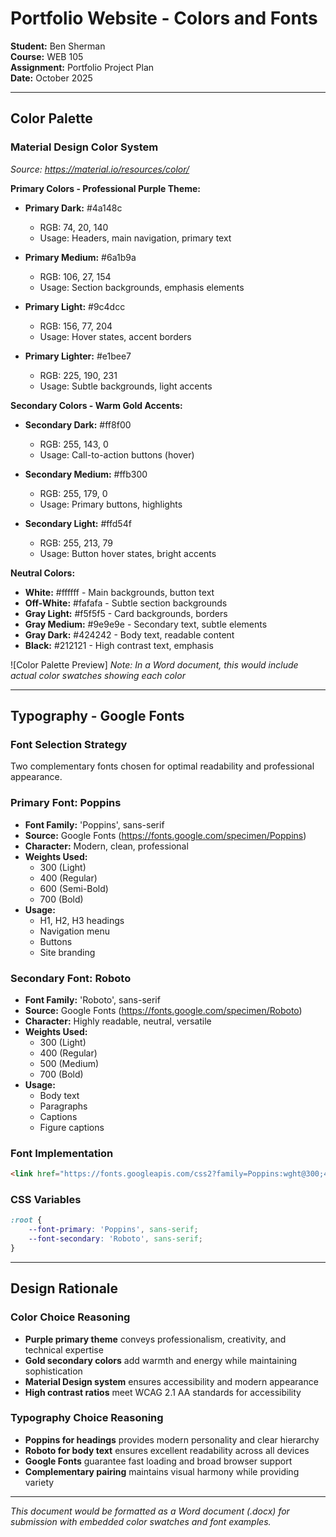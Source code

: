 # Portfolio Website - Colors and Fonts

**Student:** Ben Sherman  
**Course:** WEB 105  
**Assignment:** Portfolio Project Plan  
**Date:** October 2025

---

## Color Palette

### Material Design Color System
*Source: https://material.io/resources/color/*

**Primary Colors - Professional Purple Theme:**

- **Primary Dark:** #4a148c  
  - RGB: 74, 20, 140
  - Usage: Headers, main navigation, primary text

- **Primary Medium:** #6a1b9a  
  - RGB: 106, 27, 154
  - Usage: Section backgrounds, emphasis elements

- **Primary Light:** #9c4dcc  
  - RGB: 156, 77, 204
  - Usage: Hover states, accent borders

- **Primary Lighter:** #e1bee7  
  - RGB: 225, 190, 231
  - Usage: Subtle backgrounds, light accents

**Secondary Colors - Warm Gold Accents:**

- **Secondary Dark:** #ff8f00  
  - RGB: 255, 143, 0
  - Usage: Call-to-action buttons (hover)

- **Secondary Medium:** #ffb300  
  - RGB: 255, 179, 0
  - Usage: Primary buttons, highlights

- **Secondary Light:** #ffd54f  
  - RGB: 255, 213, 79
  - Usage: Button hover states, bright accents

**Neutral Colors:**

- **White:** #ffffff - Main backgrounds, button text
- **Off-White:** #fafafa - Subtle section backgrounds
- **Gray Light:** #f5f5f5 - Card backgrounds, borders
- **Gray Medium:** #9e9e9e - Secondary text, subtle elements
- **Gray Dark:** #424242 - Body text, readable content
- **Black:** #212121 - High contrast text, emphasis

![Color Palette Preview]
*Note: In a Word document, this would include actual color swatches showing each color*

---

## Typography - Google Fonts

### Font Selection Strategy
Two complementary fonts chosen for optimal readability and professional appearance.

### Primary Font: Poppins
- **Font Family:** 'Poppins', sans-serif
- **Source:** Google Fonts (https://fonts.google.com/specimen/Poppins)
- **Character:** Modern, clean, professional
- **Weights Used:** 
  - 300 (Light)
  - 400 (Regular)
  - 600 (Semi-Bold)
  - 700 (Bold)
- **Usage:** 
  - H1, H2, H3 headings
  - Navigation menu
  - Buttons
  - Site branding

### Secondary Font: Roboto
- **Font Family:** 'Roboto', sans-serif
- **Source:** Google Fonts (https://fonts.google.com/specimen/Roboto)
- **Character:** Highly readable, neutral, versatile
- **Weights Used:**
  - 300 (Light)
  - 400 (Regular)
  - 500 (Medium)
  - 700 (Bold)
- **Usage:**
  - Body text
  - Paragraphs
  - Captions
  - Figure captions

### Font Implementation
```html
<link href="https://fonts.googleapis.com/css2?family=Poppins:wght@300;400;600;700&family=Roboto:wght@300;400;500;700&display=swap" rel="stylesheet">
```

### CSS Variables
```css
:root {
    --font-primary: 'Poppins', sans-serif;
    --font-secondary: 'Roboto', sans-serif;
}
```

---

## Design Rationale

### Color Choice Reasoning
- **Purple primary theme** conveys professionalism, creativity, and technical expertise
- **Gold secondary colors** add warmth and energy while maintaining sophistication
- **Material Design system** ensures accessibility and modern appearance
- **High contrast ratios** meet WCAG 2.1 AA standards for accessibility

### Typography Choice Reasoning
- **Poppins for headings** provides modern personality and clear hierarchy
- **Roboto for body text** ensures excellent readability across all devices
- **Google Fonts** guarantee fast loading and broad browser support
- **Complementary pairing** maintains visual harmony while providing variety

---

*This document would be formatted as a Word document (.docx) for submission with embedded color swatches and font examples.*